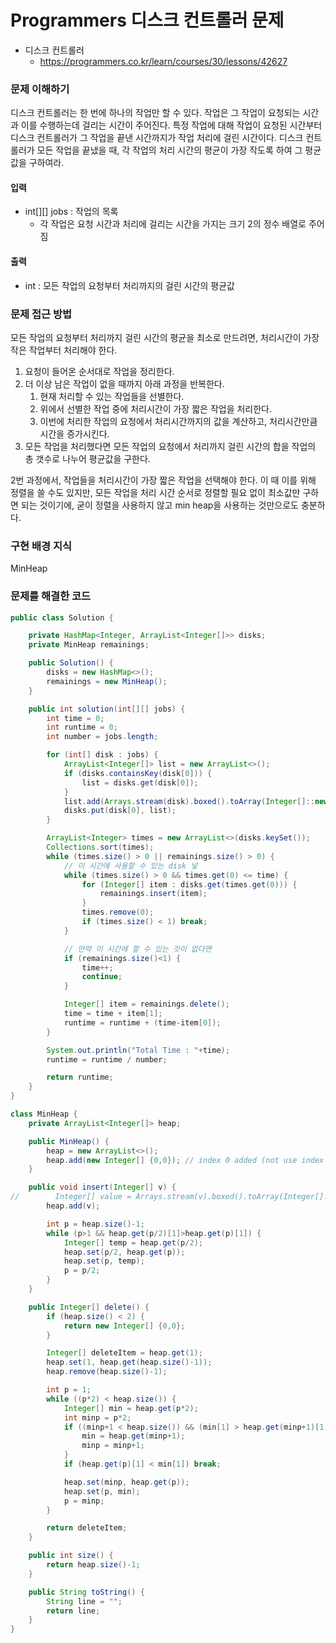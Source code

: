 # Programmers 디스크 컨트롤러 문제

- 디스크 컨트롤러
    - https://programmers.co.kr/learn/courses/30/lessons/42627

### 문제 이해하기
디스크 컨트롤러는 한 번에 하나의 작업만 할 수 있다.
작업은 그 작업이 요청되는 시간과 이를 수행하는데 걸리는 시간이 주어진다.
특정 작업에 대해 작업이 요청된 시간부터 디스크 컨트롤러가 그 작업을 끝낸 시간까지가 작업 처리에 걸린 시간이다.
디스크 컨트롤러가 모든 작업을 끝냈을 때, 각 작업의 처리 시간의 평균이 가장 작도록 하여 그 평균값을 구하여라.

#### 입력
- int[][] jobs : 작업의 목록
    - 각 작업은 요청 시간과 처리에 걸리는 시간을 가지는 크기 2의 정수 배열로 주어짐

#### 출력
- int : 모든 작업의 요청부터 처리까지의 걸린 시간의 평균값

### 문제 접근 방법
모든 작업의 요청부터 처리까지 걸린 시간의 평균을 최소로 만드려면,
처리시간이 가장 작은 작업부터 처리해야 한다.

1. 요청이 들어온 순서대로 작업을 정리한다.
2. 더 이상 남은 작업이 없을 때까지 아래 과정을 반복한다.
    1. 현재 처리할 수 있는 작업들을 선별한다.
    2. 위에서 선별한 작업 중에 처리시간이 가장 짧은 작업을 처리한다.
    3. 이번에 처리한 작업의 요청에서 처리시간까지의 값을 계산하고, 처리시간만큼 시간을 증가시킨다.
3. 모든 작업을 처리했다면 모든 작업의 요청에서 처리까지 걸린 시간의 합을 작업의 총 갯수로 나누어 평균값을 구한다.

2번 과정에서, 작업들을 처리시간이 가장 짧은 작업을 선택해야 한다.
이 때 이를 위해 정렬을 쓸 수도 있지만, 모든 작업을 처리 시간 순서로 정렬할 필요 없이 최소값만 구하면 되는 것이기에,
굳이 정렬을 사용하지 않고 min heap을 사용하는 것만으로도 충분하다.

### 구현 배경 지식
MinHeap

### 문제를 해결한 코드
~~~java
public class Solution {

    private HashMap<Integer, ArrayList<Integer[]>> disks;
    private MinHeap remainings;

    public Solution() {
        disks = new HashMap<>();
        remainings = new MinHeap();
    }

    public int solution(int[][] jobs) {
        int time = 0;
        int runtime = 0;
        int number = jobs.length;

        for (int[] disk : jobs) {
            ArrayList<Integer[]> list = new ArrayList<>();
            if (disks.containsKey(disk[0])) {
                list = disks.get(disk[0]);
            }
            list.add(Arrays.stream(disk).boxed().toArray(Integer[]::new));
            disks.put(disk[0], list);
        }

        ArrayList<Integer> times = new ArrayList<>(disks.keySet());
        Collections.sort(times);
        while (times.size() > 0 || remainings.size() > 0) {
            // 이 시간에 사용할 수 있는 disk 넣
            while (times.size() > 0 && times.get(0) <= time) {
                for (Integer[] item : disks.get(times.get(0))) {
                    remainings.insert(item);
                }
                times.remove(0);
                if (times.size() < 1) break;
            }

            // 만약 이 시간에 할 수 있는 것이 없다면
            if (remainings.size()<1) {
                time++;
                continue;
            }

            Integer[] item = remainings.delete();
            time = time + item[1];
            runtime = runtime + (time-item[0]);
        }

        System.out.println("Total Time : "+time);
        runtime = runtime / number;

        return runtime;
    }
}

class MinHeap {
    private ArrayList<Integer[]> heap;

    public MinHeap() {
        heap = new ArrayList<>();
        heap.add(new Integer[] {0,0}); // index 0 added (not use index 0)
    }

    public void insert(Integer[] v) {
//        Integer[] value = Arrays.stream(v).boxed().toArray(Integer[]::new);
        heap.add(v);

        int p = heap.size()-1;
        while (p>1 && heap.get(p/2)[1]>heap.get(p)[1]) {
            Integer[] temp = heap.get(p/2);
            heap.set(p/2, heap.get(p));
            heap.set(p, temp);
            p = p/2;
        }
    }

    public Integer[] delete() {
        if (heap.size() < 2) {
            return new Integer[] {0,0};
        }

        Integer[] deleteItem = heap.get(1);
        heap.set(1, heap.get(heap.size()-1));
        heap.remove(heap.size()-1);

        int p = 1;
        while ((p*2) < heap.size()) {
            Integer[] min = heap.get(p*2);
            int minp = p*2;
            if ((minp+1 < heap.size()) && (min[1] > heap.get(minp+1)[1])) {
                min = heap.get(minp+1);
                minp = minp+1;
            }
            if (heap.get(p)[1] < min[1]) break;

            heap.set(minp, heap.get(p));
            heap.set(p, min);
            p = minp;
        }

        return deleteItem;
    }

    public int size() {
        return heap.size()-1;
    }

    public String toString() {
        String line = "";
        return line;
    }
}
~~~


